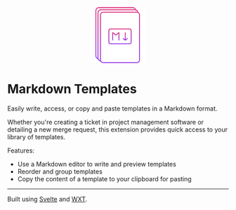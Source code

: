 <div align="center">
  <img alt="Markdown Templates Icon" src='src/public/icon/128.png' />
</div>

# Markdown Templates

Easily write, access, or copy and paste templates in a Markdown format.

Whether you're creating a ticket in project management software or detailing a new merge request, this extension provides quick access to your library of templates.

Features:

- Use a Markdown editor to write and preview templates
- Reorder and group templates
- Copy the content of a template to your clipboard for pasting

---

Built using [Svelte](https://svelte.dev/) and [WXT](https://wxt.dev/).

